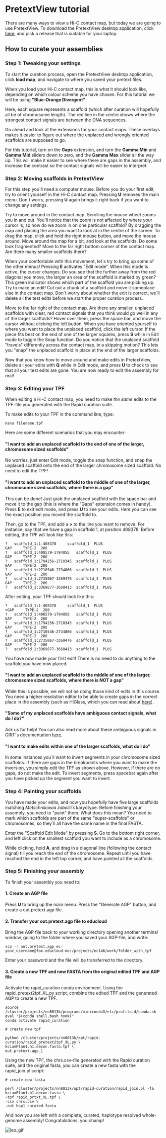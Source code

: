 # PretextView tutorial

There are many ways to view a Hi-C contact map, but today we are going to use PretextView. To download the PretextView desktop application, click [here](https://github.com/wtsi-hpag/PretextView/releases), and pick a release that is suitable for your laptop. 

## How to curate your assemblies

### Step 1: Tweaking your settings

 To start the curation process, open the PretextView desktop application, click **load map**, and navigate to where you saved your pretext files. 
 
 When you load your Hi-C contact map, this is what it should look like, depending on which colour scheme you have chosen. For this tutorial we will be using **"Blue-Orange Divergent"**.  
 
 Here, each square represents a scaffold (which after curation will hopefully all be of chromosome length). The red line in the centre shows where the strongest contact signals are between the DNA sequences. 

 Go ahead and look at the extensions for your contact maps. These overlays makes it easier to figure out where the unplaced and wrongly oriented scaffolds are supposed to go. 

 For this tutorial, turn on the **Gaps** extension, and turn the **Gamma Min** and **Gamma Mid** sliders down to zero, and the **Gamma Max** slider all the way up. This will make it easier to see where there are gaps in the assembly, and increase the contrast so the contact signals will be easier to interpret. 

 ### Step 2: Moving scaffolds in PretextView

For this step you´ll need a computer mouse. Before you do your first edit, try to orient yourself in the Hi-C contact map. Pressing **U** removes the main menu. Don´t worry, pressing **U** again brings it right back if you want to change any settings. 

Try to move around in the contact map. Scrolling the mouse wheel zooms you in and out. You´ll notice that the zoom is not affected by where your cursor is, so how do we zoom in on one particular scaffold? By dragging the map and placing the area you want to look at in the centre of the screen. To drag the map, click and hold the right mouse button, and move the mouse around. Move around the map for a bit, and look at the scaffolds. Do some look fragmented? Move to the far right bottom corner of the contact map. Are there many smaller scaffolds there?

When your comfortable with this movement, let´s try to bring up some of the other menus! Pressing **E** activates "Edit mode". When this mode is active, the cursor changes. Do you see that the further away from the red diagonal you move, the larger an area of the scaffold is marked by green? This green indicator shows which part of the scaffold you are picking up. Try to make an edit! Cut out a chunk of a scaffold and move it someplace else in the contact map. Don´t worry about whether the edit is correct, we´ll delete all the test edits before we start the proper curation process. 

Move to the far right of the contact map. Are there any smaller, unplaced scaffolds with clear, red contact signals that you think would go well in any of the larger scaffolds? Hover over them, press the space bar, and move the cursor without clicking the left button. When you have oriented yourself to where you want to place the unplaced scaffold, click the left cursor. If the piece fits best on the end of one of the larger squares, press **S** while in Edit mode to toggle the Snap function. Do you notice that the unplaced scaffold "travels" differently across the contact map, in a skipping motion? This lets you "snap" the unplaced scaffold in place at the end of the larger scaffolds. 

Now that you know how to move around and make edits in PretextView, delete all your edits with **Q** while in Edit mode, and press **U** to check to see that all your test edits are gone. You are now ready to edit the assembly for real!

### Step 3: Editing your TPF

When editing a Hi-C contact map, you need to make *the same* edits to the TPF-file you generated with the Rapid curation suite. 

To make edits to your TPF in the command line, type:

```
nano filename.tpf
```

Here are some different scenarios that you may encounter:

#### "I want to add an unplaced scaffold to the end of one of the larger, chromosome sized scaffolds"

No worries, just enter Edit mode, toggle the snap function, and snap the unplaced scaffold onto the end of the larger chromosome sized scaffold. No need to edit the TPF!


#### "I want to add an unplaced scaffold to the middle of one of the larger, chromosome sized scaffolds, where there is a gap"

This can be done! Just grab the unplaced scaffold with the space bar and move it to the gap (this is where the "Gaps" extension comes in handy). Press **E** to exit edit mode, and press **U** to see your edits. Here you can see the exact position you moved the scaffold to. 

Then, go to the TPF, and add a **>** to the line you want to remove. For instance, say that we have a gap in scaffold 1, at position 408378. Before editing, the TPF will look like this:

```
?	scaffold_1:1-408378     scaffold_1	PLUS
GAP     TYPE-2  200
?	scaffold_1:408579-1794055	scaffold_1	PLUS
GAP     TYPE-2  200
?	scaffold_1:1794256-2710345	scaffold_1	PLUS
GAP     TYPE-2  200
?	scaffold_1:2710546-2734866	scaffold_1	PLUS
GAP     TYPE-2  200
?	scaffold_1:2735067-3369476	scaffold_1	PLUS
GAP     TYPE-2  200
?	scaffold_1:3369677-3660413	scaffold_1	PLUS
```

After editing, your TPF should look like this:

```
?	scaffold_1:1-408378     scaffold_1	PLUS
>GAP     TYPE-2  200
?	scaffold_1:408579-1794055	scaffold_1	PLUS
GAP     TYPE-2  200
?	scaffold_1:1794256-2710345	scaffold_1	PLUS
GAP     TYPE-2  200
?	scaffold_1:2710546-2734866	scaffold_1	PLUS
GAP     TYPE-2  200
?	scaffold_1:2735067-3369476	scaffold_1	PLUS
GAP     TYPE-2  200
?	scaffold_1:3369677-3660413	scaffold_1	PLUS
```

You have now made your first edit! There is no need to do anything to the scaffold you have now placed. 


#### "I want to add an unplaced scaffold to the middle of one of the larger, chromosome sized scaffolds, where there is NOT a gap"

While this is possible, we will not be doing those kind of edits in this course. You need a higher resolution editor to be able to create gaps in the correct place in the assembly (such as HiGlass, which you can read about [here](http://higlass.io/)).

#### "Some of my unplaced scaffolds have ambiguous contact signals, what do I do?"

Ask us for help! You can also read more about these ambiguous signals in GRIT´s documentation [here](https://gitlab.com/wtsi-grit/rapid-curation/-/blob/main/PretextView%20-%20Tutorial.pdf). 

#### "I want to make edits within one of the larger scaffolds, what do I do"

In some instances you´ll want to invert segments in your chromosome sized scaffolds. If there are gaps in the breakpoints where you want to make the inversion, you simply edit the TPF as shown above. However, if there are no gaps, do not make the edit. To invert segments, press spacebar again after you have picked up the segment you want to invert. 

### Step 4: Painting your scaffolds

You have made your edits, and now you hopefully have five large scaffolds matching *Metschnikowia zobellii´s* karyotype. Before finishing your assembly, you need to "paint" them. What does this mean? You need to mark which scaffolds are part of the same "super-scaffolds" or chromosomes, so they´ll all have the same name in the final FASTA. 

Enter the "Scaffold Edit Mode" by pressing **S**. Go to the bottom right corner, and left click on the smallest scaffold you want to include as a chromosome. 

While clicking, hold **A**, and drag in a diagonal line (following the contact signal) till you reach the end of the chromosome. Repeat until you have reached the end in the left top corner, and have painted all the scaffolds. 


### Step 5: Finishing your assembly

To finish your assembly you need to:

#### 1. Create an AGP file

Press **U** to bring up the main menu. Press the "Generate AGP" button, and create a out.pretext.agp file. 

#### 2. Transfer your out.pretext.agp file to educloud

Bring the AGP file back to your working directory opening another terminal window, going to the folder where you saved your AGP-file, and write:

```
scp -r out.pretext.agp ec-your_username@fox.educloud.no:/projects/ec146/work/folder_with_tpf
```

Enter your password and the file will be transferred to the directory. 

#### 3. Create a new TPF and new FASTA from the original edited TPF and AGP file

Activate the rapid_curation conda environment. Using the rapid_pretext2tpf_XL.py script, combine the edited TPF and the generated AGP to create a new TPF. 

```
source /cluster/projects/nn8013k/programs/miniconda3/etc/profile.d/conda.sh
eval "$(conda shell.bash hook)"
conda activate rapid_curation

# create new tpf

python /cluster/projects/nn8013k/opt/rapid-curation/rapid_pretext2tpf_XL.py \
kcLamPlan1.h1.decon.fasta.tpf \
out.pretext.agp_1
```

Using the new TPF, the chrs.csv-file generated with the Rapid curation suite, and the original fasta, you can create a new fasta with the rapid_join.pl script:


```
# create new fasta

perl /cluster/projects/nn8013k/opt/rapid-curation/rapid_join.pl -fa kcLamPlan1.h1.decon.fasta \
-tpf rapid_prtxt_XL.tpf \
-csv chrs.csv \
-out hap1_curated.fasta
```

And now you are left with a complete, curated, haplotype resolved whole-genome assembly! Congratulations, you champ!

![leo_gif](https://user-images.githubusercontent.com/110542053/206199166-141c2f3b-2f9c-42a4-913f-62e3913511fa.gif)


